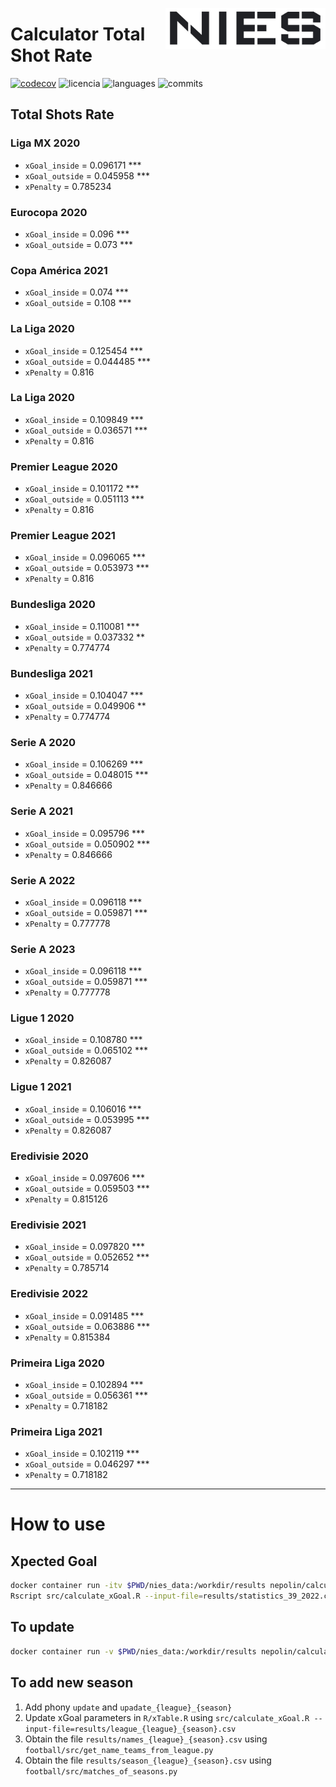 <a href="http://nies.soccer/"><img src="https://github.com/nepito/world_cup_semis/blob/develop/img/logo.jpeg" align="right" width="256" /></a>

# Calculator Total Shot Rate
[![codecov](https://codecov.io/github/niesfutbol/pressure_index/graph/badge.svg?token=SPGA1DM17D)](https://codecov.io/github/niesfutbol/pressure_index)
![licencia](https://img.shields.io/github/license/niesfutbol/calculator-trs)
![languages](https://img.shields.io/github/languages/top/niesfutbol/calculator-trs)
![commits](https://img.shields.io/github/commit-activity/y/niesfutbol/calculator-trs)

## Total Shots Rate

### Liga MX 2020
- `xGoal_inside` = 0.096171 ***
- `xGoal_outside` = 0.045958 ***
- `xPenalty` = 0.785234

### Eurocopa 2020
- `xGoal_inside` = 0.096 ***
- `xGoal_outside` = 0.073 ***

### Copa América 2021
- `xGoal_inside` = 0.074 ***
- `xGoal_outside` = 0.108 ***

### La Liga 2020
- `xGoal_inside` = 0.125454 ***
- `xGoal_outside` = 0.044485 ***
- `xPenalty` = 0.816

### La Liga 2020
- `xGoal_inside` = 0.109849 ***
- `xGoal_outside` = 0.036571 ***
- `xPenalty` = 0.816

### Premier League 2020
- `xGoal_inside` = 0.101172 ***
- `xGoal_outside` = 0.051113 ***
- `xPenalty` = 0.816

### Premier League 2021
- `xGoal_inside` = 0.096065 ***
- `xGoal_outside` = 0.053973 ***
- `xPenalty` = 0.816

### Bundesliga 2020
- `xGoal_inside` = 0.110081 ***
- `xGoal_outside` = 0.037332 **
- `xPenalty` = 0.774774

### Bundesliga 2021
- `xGoal_inside` = 0.104047 ***
- `xGoal_outside` = 0.049906 **
- `xPenalty` = 0.774774

### Serie A 2020
- `xGoal_inside` = 0.106269 ***
- `xGoal_outside` = 0.048015 ***
- `xPenalty` = 0.846666

### Serie A 2021
- `xGoal_inside` = 0.095796 ***
- `xGoal_outside` = 0.050902 ***
- `xPenalty` = 0.846666

### Serie A 2022
- `xGoal_inside` = 0.096118 ***
- `xGoal_outside` = 0.059871 ***
- `xPenalty` = 0.777778

### Serie A 2023
- `xGoal_inside` = 0.096118 ***
- `xGoal_outside` = 0.059871 ***
- `xPenalty` = 0.777778

### Ligue 1 2020
- `xGoal_inside` = 0.108780 ***
- `xGoal_outside` = 0.065102 ***
- `xPenalty` = 0.826087

### Ligue 1 2021
- `xGoal_inside` = 0.106016 ***
- `xGoal_outside` = 0.053995 ***
- `xPenalty` = 0.826087

### Eredivisie 2020
- `xGoal_inside` = 0.097606 ***
- `xGoal_outside` = 0.059503 ***
- `xPenalty` = 0.815126

### Eredivisie 2021
- `xGoal_inside`  = 0.097820 ***
- `xGoal_outside` = 0.052652 ***
- `xPenalty`      = 0.785714

### Eredivisie 2022
- `xGoal_inside`  = 0.091485 ***
- `xGoal_outside` = 0.063886 ***
- `xPenalty`      = 0.815384

### Primeira Liga 2020
- `xGoal_inside` = 0.102894 ***
- `xGoal_outside` = 0.056361 ***
- `xPenalty` = 0.718182

### Primeira Liga 2021
- `xGoal_inside` = 0.102119 ***
- `xGoal_outside` = 0.046297 ***
- `xPenalty` = 0.718182

---
# How to use
## Xpected Goal

``` bash
docker container run -itv $PWD/nies_data:/workdir/results nepolin/calculator-trs bash
Rscript src/calculate_xGoal.R --input-file=results/statistics_39_2022.csv
```

## To update

``` bash
docker container run -v $PWD/nies_data:/workdir/results nepolin/calculator-trs make update
```

## To add new season
1. Add phony `update` and `upadate_{league}_{season}`
1. Update xGoal parameters in `R/xTable.R` using `src/calculate_xGoal.R --input-file=results/league_{league}_{season}.csv`
1. Obtain the file `results/names_{league}_{season}.csv` using `football/src/get_name_teams_from_league.py`
1. Obtain the file `results/season_{league}_{season}.csv` using `football/src/matches_of_seasons.py`

